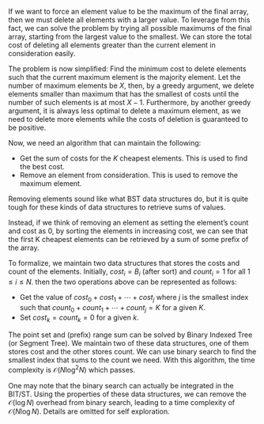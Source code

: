 If we want to force an element value to be the maximum of the final array, then we must delete all elements with a larger value. To leverage from this fact, we can solve the problem by trying all possible maximums of the final array, starting from the largest value to the smallest. We can store the total cost of deleting all elements greater than the current element in consideration easily.

The problem is now simplified: Find the minimum cost to delete elements such that the current maximum element is the majority element. Let the number of maximum elements be $X$, then, by a greedy argument, we delete elements smaller than maximum that has the smallest of costs until the number of such elements is at most $X - 1$. Furthermore, by another greedy argument, it is always less optimal to delete a maximum element, as we need to delete more elements while the costs of deletion is guaranteed to be positive.

Now, we need an algorithm that can maintain the following:

- Get the sum of costs for the $K$ cheapest elements. This is used to find the best cost.
- Remove an element from consideration. This is used to remove the maximum element.

Removing elements sound like what BST data structures do, but it is quite tough for these kinds of data structures to retrieve sums of values.

Instead, if we think of removing an element as setting the element’s count and cost as 0, by sorting the elements in increasing cost, we can see that the first K cheapest elements can be retrieved by a sum of some prefix of the array.

To formalize, we maintain two data structures that stores the costs and count of the elements. Initially, $cost_i = B_i$ (after sort) and $count_i = 1$ for all $1 \le i \le N$. then the two operations above can be represented as follows:

- Get the value of $cost_0 + cost_1 + \cdots + cost_j$ where $j$ is the smallest index such that $count_0 + count_1 + \cdots + count_j = K$ for a given $K$.
- Set $cost_k = count_k = 0$ for a given $k$.

The point set and (prefix) range sum can be solved by Binary Indexed Tree (or Segment Tree). We maintain two of these data structures, one of them stores cost and the other stores count. We can use binary search to find the smallest index that sums to the count we need. With this algorithm, the time complexity is $\mathcal{O}(N \log^2 N)$ which passes.

One may note that the binary search can actually be integrated in the BIT/ST. Using the properties of these data structures, we can remove the $\mathcal{O}(\log N)$ overhead from binary search, leading to a time complexity of $\mathcal{O}(N \log N)$. Details are omitted for self exploration.
